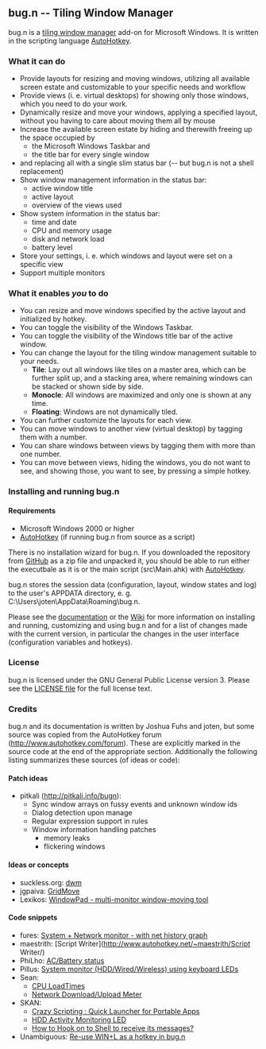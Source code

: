 ## bug.n -- Tiling Window Manager

bug.n is a
[tiling window manager](https://en.wikipedia.org/wiki/Tiling_window_manager)
add-on for Microsoft Windows. It is written in the scripting language
[AutoHotkey](http://ahkscript.org/download/).


### What it can do

* Provide layouts for resizing and moving windows, utilizing all available
  screen estate and customizable to your specific needs and workflow
* Provide views (i. e. virtual desktops) for showing only those windows, which
  you need to do your work.
* Dynamically resize and move your windows, applying a specified layout,
  without you having to care about moving them all by mouse
* Increase the available screen estate by hiding and therewith freeing up the
  space occupied by
  * the Microsoft Windows Taskbar and
  * the title bar for every single window
* and replacing all with a single slim status bar (-- but bug.n is not a shell
  replacement)
* Show window management information in the status bar:
  * active window title
  * active layout
  * overview of the views used
* Show system information in the status bar:
  * time and date
  * CPU and memory usage
  * disk and network load
  * battery level
* Store your settings, i. e. which windows and layout were set on a specific
  view
* Support multiple monitors

### What it enables _you_ to do

* You can resize and move windows specified by the active layout and
  initialized by hotkey.
* You can toggle the visibility of the Windows Taskbar.
* You can toggle the visibility of the Windows title bar of the active window.
* You can change the layout for the tiling window management suitable to your
  needs.
  * **Tile**: Lay out all windows like tiles on a master area, which can be
   further split up, and a stacking area, where remaining windows can be stacked
   or shown side by side.
  * **Monocle**: All windows are maximized and only one is shown at any time.
  * **Floating**: Windows are not dynamically tiled.
* You can further customize the layouts for each view.
* You can move windows to another view (virtual desktop) by tagging them with a
  number.
* You can share windows between views by tagging them with more than one
  number.
* You can move between views, hiding the windows, you do not want to see, and
  showing those, you want to see, by pressing a simple hotkey.


### Installing and running bug.n

#### Requirements

* Microsoft Windows 2000 or higher
* [AutoHotkey](http://ahkscript.org/download/) (if running bug.n from source as
  a script)

There is no installation wizard for bug.n. If you downloaded the repository
from [GitHub](../../archive/master.zip) as a zip file and unpacked it, you
should be able to run either the executbale as it is or the main script
(src\Main.ahk) with [AutoHotkey](http://ahkscript.org/download/).

bug.n stores the session data (configuration, layout, window states and log) to
the user's APPDATA directory, e. g. C:\Users\joten\AppData\Roaming\bug.n.

Please see the [documentation](./doc) or the [Wiki](../../wiki) for more
information on installing and running, customizing and using bug.n and for a
list of changes made with the current version, in particular the changes in the
user interface (configuration variables and hotkeys).


### License

bug.n is licensed under the GNU General Public License version 3. Please see
the [LICENSE file](./LICENSE.md) for the full license text.


### Credits

bug.n and its documentation is written by Joshua Fuhs and joten, but some
source was copied from the AutoHotkey forum
(http://www.autohotkey.com/forum). These are explicitly marked in the source
code at the end of the appropriate section. Additionally the following listing
summarizes these sources (of ideas or code):

#### Patch ideas

* pitkali (http://pitkali.info/bugn):
  * Sync window arrays on fussy events and unknown window ids
  * Dialog detection upon manage
  * Regular expression support in rules
  * Window information handling patches
    * memory leaks
    * flickering windows

#### Ideas or concepts

* suckless.org: [dwm](http://dwm.suckless.org)
* jgpaiva: [GridMove](http://jgpaiva.donationcoders.com/gridmove.html)
* Lexikos: [WindowPad - multi-monitor window-moving tool](http://www.autohotkey.com/forum/topic21703.html)

#### Code snippets

* fures: [System + Network monitor - with net history graph](http://www.autohotkey.com/community/viewtopic.php?p=260329)
* maestrith: [Script Writer](http://www.autohotkey.net/~maestrith/Script Writer/)
* PhiLho: [AC/Battery status](http://www.autohotkey.com/forum/topic7633.html)
* Pillus: [System monitor (HDD/Wired/Wireless) using keyboard LEDs](http://www.autohotkey.com/board/topic/65308-system-monitor-hddwiredwireless-using-keyboard-leds/)
* Sean:
  * [CPU LoadTimes](http://www.autohotkey.com/forum/topic18913.html)
  * [Network Download/Upload Meter](http://www.autohotkey.com/community/viewtopic.php?t=18033)
* SKAN:
  * [Crazy Scripting : Quick Launcher for Portable Apps](http://www.autohotkey.com/forum/topic22398.html)
  * [HDD Activity Monitoring LED](http://www.autohotkey.com/community/viewtopic.php?p=113890&sid=64d9824fdf252697ff4d5026faba91f8#p113890)
  * [How to Hook on to Shell to receive its messages?](http://www.autohotkey.com/forum/viewtopic.php?p=123323#123323)
* Unambiguous: [Re-use WIN+L as a hotkey in bug.n](http://www.autohotkey.com/community/viewtopic.php?p=500903&sid=eb3c7a119259b4015ff045ef80b94a81#p500903)
